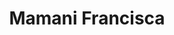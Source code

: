 ---
title: "Mamani Francisca"
url: /general-martin-miguel-de-guemes/mamani-francisca/
shop: comodidad
---
